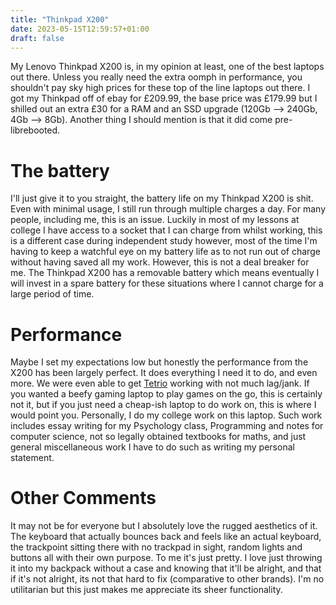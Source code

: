 ```yaml
---
title: "Thinkpad X200"
date: 2023-05-15T12:59:57+01:00
draft: false
---
```


My Lenovo Thinkpad X200 is, in my opinion at least, one of the best laptops out there. Unless you
really need the extra oomph in performance, you shouldn't pay sky high prices for these top of the
line laptops out there. I got my Thinkpad off of ebay for £209.99, the base price was £179.99 but I
shilled out an extra £30 for a RAM and an SSD upgrade (120Gb --> 240Gb, 4Gb --> 8Gb). Another thing
I should mention is that it did come pre-librebooted.

# The battery
I'll just give it to you straight, the battery life on my Thinkpad X200 is shit. Even with minimal
usage, I still run through multiple charges a day. For many people, including me, this is an issue.
Luckily in most of my lessons at college I have access to a socket that I can charge from whilst
working, this is a different case during independent study however, most of the time I'm having to
keep a watchful eye on my battery life as to not run out of charge without having saved all my work.
However, this is not a deal breaker for me. The Thinkpad X200 has a removable battery which means
eventually I will invest in a spare battery for these situations where I cannot charge for a large
period of time.

# Performance
Maybe I set my expectations low but honestly the performance from the X200 has been largely perfect.
It does everything I need it to do, and even more. We were even able to get
[Tetrio](https://www.tetr.io) working with not much lag/jank. If you wanted a beefy gaming laptop
to play games on the go, this is certainly not it, but if you just need a cheap-ish laptop to do
work on, this is where I would point you.
Personally, I do my college work on this laptop. Such work includes essay writing for my Psychology
class, Programming and notes for computer science, not so legally obtained textbooks for maths, and
just general miscellaneous work I have to do such as writing my personal statement.

# Other Comments
It may not be for everyone but I absolutely love the rugged aesthetics of it. The keyboard that
actually bounces back and feels like an actual keyboard, the trackpoint sitting there with no
trackpad in sight, random lights and buttons all with their own purpose. To me it's just pretty.
I love just throwing it into my backpack without a case and knowing that it'll be alright, and that if
it's not alright, its not that hard to fix (comparative to other brands).
I'm no utilitarian but this just makes me appreciate its sheer functionality.
